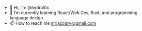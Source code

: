 - 👋 Hi, I’m @hydrol0x
- 🌱 I’m currently learning React/Web Dev, Rust, and programming language design
- 📫 How to reach me mrjacobry@gmail.com

<!---
hydrol0x/hydrol0x is a ✨ special ✨ repository because its `README.md` (this file) appears on your GitHub profile.
You can click the Preview link to take a look at your changes.
--->
